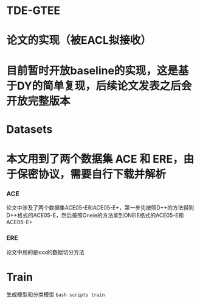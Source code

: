 # TDE-GTEE

# 论文的实现（被EACL拟接收）
# 目前暂时开放baseline的实现，这是基于DY的简单复现，后续论文发表之后会开放完整版本

# Datasets
# 本文用到了两个数据集 ACE 和 ERE，由于保密协议，需要自行下载并解析
### ACE
论文中涉及了两个数据集ACE05-E和ACE05-E+，第一步先按照D++的方法得到D++格式的ACE05-E，然后按照Oneie的方法拿到ONEIE格式的ACE05-E和ACE05-E+

### ERE
论文中用的是xxx的数据切分方法

# Train
生成模型和分类模型
`bash scripts train`